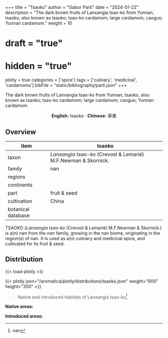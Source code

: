 +++
title = "Tsaoko"
author = "Gabor Parti"
date = "2024-01-22"
description = "The dark brown fruits of Lanxangia tsao-ko from Yunnan, tsaoko, also known as tsaoko; tsao-ko cardamom; large cardamom; caoguo; Yunnan cardamom."
weight = 10
# draft = "true"
# hidden = "true"
plotly = true
categories = ['spice']
tags = ['culinary', 'medicinal', 'cardamoms']
bibFile = "static/bibliography/parti.json"
+++

The dark brown fruits of Lanxangia tsao-ko from Yunnan, tsaoko, also known as tsaoko; tsao-ko cardamom; large cardamom; caoguo; Yunnan cardamom.

<center>

**English:** tsaoko · **Chinese:** <span class="traditional-chinese-text">草果</span>

</center>

## Overview

|       item       |                            tsaoko                            |
|------------------|--------------------------------------------------------------|
|       taxon      |*Lanxangia tsao-ko* (Crevost & Lemarié) M.F.Newman & Skornick.|
|      family      |                              nan                             |
|      regions     |                                                              |
|    continents    |                                                              |
|       part       |                         fruit & seed                         |
|    cultivation   |                             China                            |
|botanical database|                                                              |

TSAOKO (*Lanxangia tsao-ko* (Crevost & Lemarié) M.F.Newman & Skornick.) is a(n) nan from the *nan* family, growing in the nan biome, originating in the region(s) of nan. It is used as a(n) culinary and medicinal spice, and cultivated for its fruit & seed.



## Distribution

{{< load-plotly >}}

{{< plotly json="/aromatica/plotly/distributions/tsaoko.json" weight="600" height="300" >}}

>Native and introduced habitats of Lanxangia tsao-ko[^powo]

[^powo]: nan

<p style="text-align:left;">

**Native areas:** &ensp; &ensp; &ensp; 

**Introduced areas:** 

</p>



